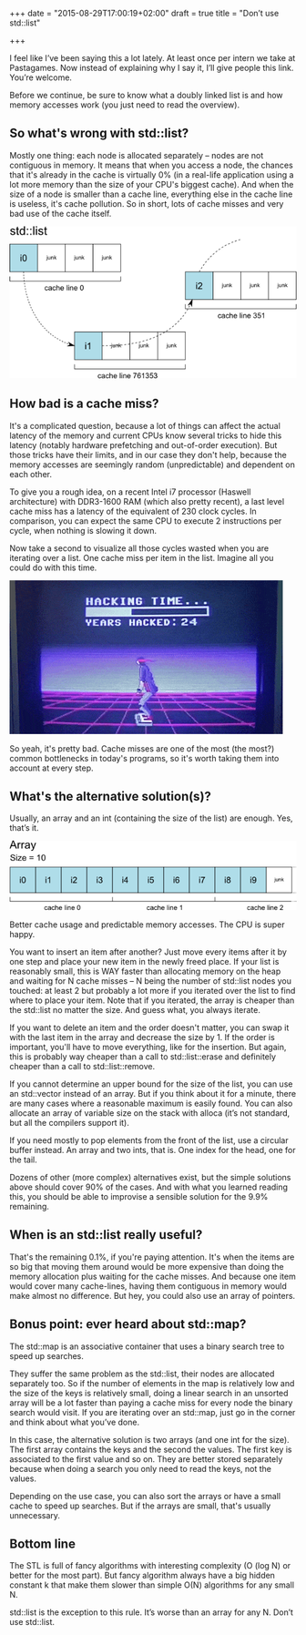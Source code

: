 +++
date = "2015-08-29T17:00:19+02:00"
draft = true
title = "Don’t use std::list"

+++


I feel like I’ve been saying this a lot lately. At least once per intern we take at Pastagames. 
Now instead of explaining why I say it, I’ll give people this link. You’re welcome.

Before we continue, be sure to know what a doubly linked list is and how memory accesses work (you just need to read the overview).


## So what's wrong with std::list?

Mostly one thing: each node is allocated separately – nodes are not contiguous in memory. 
It means that when you access a node, the chances that it's already in the cache is virtually 0% 
(in a real-life application using a lot more memory than the size of your CPU's biggest cache). 
And when the size of a node is smaller than a cache line, everything else in the cache line is useless, 
it's cache pollution. So in short, lots of cache misses and very bad use of the cache itself.

![Memory layout of an std::list](stdlist.png)

## How bad is a cache miss?

It's a complicated question, because a lot of things can affect the actual latency of the memory and 
current CPUs know several tricks to hide this latency (notably hardware prefetching and out-of-order execution). 
But those tricks have their limits, and in our case they don't help, because the memory accesses are seemingly 
random (unpredictable) and dependent on each other.

To give you a rough idea, on a recent Intel i7 processor (Haswell architecture) with DDR3-1600 RAM (which also pretty recent), 
a last level cache miss has a latency of the equivalent of 230 clock cycles. In comparison, you can expect the same CPU 
to execute 2 instructions per cycle, when nothing is slowing it down.

Now take a second to visualize all those cycles wasted when you are iterating over a list. One cache miss per item in the list.
Imagine all you could do with this time.

![Cache misses take a lot of time...](Kung-Fury-Time-Hack.gif)

So yeah, it's pretty bad. Cache misses are one of the most (the most?) common bottlenecks in today's programs,
so it's worth taking them into account at every step.


## What's the alternative solution(s)?

Usually, an array and an int (containing the size of the list) are enough. Yes, that’s it.

![Memory layout of an array](array.png)

Better cache usage and predictable memory accesses. The CPU is super happy.

You want to insert an item after another? Just move every items after it by one step and place your
new item in the newly freed place. If your list is reasonably small, this is WAY faster than allocating
memory on the heap and waiting for N cache misses – N being the number of std::list nodes you touched: 
at least 2 but probably a lot more if you iterated over the list to find where to place your item. 
Note that if you iterated, the array is cheaper than the std::list no matter the size. And guess what, 
you always iterate.

If you want to delete an item and the order doesn't matter, you can swap it with the last item in the array 
and decrease the size by 1. If the order is important, you'll have to move everything, like for the insertion. 
But again, this is probably way cheaper than a call to std::list::erase and definitely cheaper than a call 
to std::list::remove.

If you cannot determine an upper bound for the size of the list, you can use an std::vector instead of an array. 
But if you think about it for a minute, there are many cases where a reasonable maximum is easily found. You 
can also allocate an array of variable size on the stack with alloca (it’s not standard, but all the compilers support it).

If you need mostly to pop elements from the front of the list, use a circular buffer instead. An array and 
two ints, that is. One index for the head, one for the tail.

Dozens of other (more complex) alternatives exist, but the simple solutions above should cover 90% of 
the cases. And with what you learned reading this, you should be able to improvise a sensible solution for the 9.9% remaining.


## When is an std::list really useful?

That's the remaining 0.1%, if you're paying attention. It's when the items are so big that moving them around 
would be more expensive than doing the memory allocation plus waiting for the cache misses. And because one 
item would cover many cache-lines, having them contiguous in memory would make almost no difference. 
But hey, you could also use an array of pointers.


## Bonus point: ever heard about std::map?

The std::map is an associative container that uses a binary search tree to speed up searches.

They suffer the same problem as the std::list, their nodes are allocated separately too. 
So if the number of elements in the map is relatively low and the size of the keys is relatively small, 
doing a linear search in an unsorted array will be a lot faster than paying a cache miss for every node 
the binary search would visit. If you are iterating over an std::map, just go in the corner and think about what you’ve done.

In this case, the alternative solution is two arrays (and one int for the size). The first array 
contains the keys and the second the values. The first key is associated to the first value and so on. 
They are better stored separately because when doing a search you only need to read the keys, not the values.

Depending on the use case, you can also sort the arrays or have a small cache to speed up searches. 
But if the arrays are small, that's usually unnecessary.


## Bottom line

The STL is full of fancy algorithms with interesting complexity (O (log N) or better for the most part). 
But fancy algorithm always have a big hidden constant k that make them slower than simple O(N) algorithms for any small N.

std::list is the exception to this rule. It’s worse than an array for any N. Don’t use std::list.

<br/>
